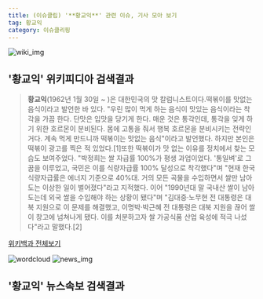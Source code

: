 ```yaml
---
title: (이슈클립) '**황교익**' 관련 이슈, 기사 모아 보기
tag: 황교익
category: 이슈클리핑
---
```

![wiki_img](https://user-images.githubusercontent.com/42597476/44503234-41136a80-a6d0-11e8-9071-6fc6418eafe4.png)
## **'**황교익**'** 위키피디아 검색결과
>**황교익**(1962년 1월 30일 ~ )은 대한민국의 맛 칼럼니스트이다.떡볶이를 맛없는 음식이라고 발언한 바 있다. "우린 많이 먹게 하는 음식이 맛있는 음식이라는 착각을 가끔 한다. 단맛은 입맛을 당기게 한다. 매운 것은 통각인데, 통각을 잊게 하기 위한 호르몬이 분비된다. 몸에 고통을 줘서 행복 호르몬을 분비시키는 전략인 거다. 계속 먹게 만드니까 떡볶이는 맛없는 음식"이라고 발언했다. 하지만 본인은 떡볶이 광고를 찍은 적 있었다.[1]또한 떡볶이가 맛 없는 이유를 정치에서 찾는 모습도 보여주었다. "박정희는 쌀 자급률 100%가 평생 과업이었다. '통일벼'로 그 꿈을 이루었고, 국민은 이를 식량자급률 100% 달성으로 착각했다"며 "현재 한국 식량자급률은 에너지 기준으로 40%대. 거의 모든 곡물을 수입하면서 쌀만 남아도는 이상한 일이 벌어졌다"라고 지적했다. 이어 "1990년대 말 국내산 쌀이 남아도는데 외국 쌀을 수입해야 하는 상황이 됐다"며 "김대중·노무현 전 대통령은 대북 지원으로 이 문제를 해결했고, 이명박·박근혜 전 대통령은 대북 지원을 끊어 쌀이 창고에 넘쳐나게 됐다. 이를 처분하고자 쌀 가공식품 산업 육성에 적극 나섰다"라고 말했다.[2]

<a href="https://ko.wikipedia.org/wiki/황교익" target="_blank">위키백과 전체보기</a>

![wordcloud](https://s3.ap-northeast-2.amazonaws.com/lyrics101-wordcloud/2018-10-03-1538553347.png)
![news_img](https://user-images.githubusercontent.com/42597476/44507050-1206f400-a6e4-11e8-8d98-7ffbfebb353f.png)
## **'**황교익**'** 뉴스속보 검색결과

